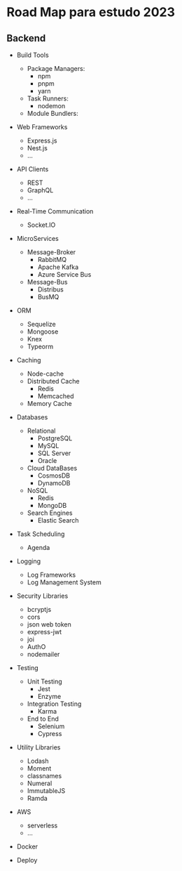 # Road Map para estudo 2023

## Backend
 
- Build Tools
  - Package Managers:
    - npm
    - pnpm
    - yarn
  - Task Runners:
    - nodemon
  - Module Bundlers:

- Web Frameworks
  - Express.js
  - Nest.js
  - …

- API Clients
  - REST
  - GraphQL
  - …

- Real-Time Communication
  - Socket.IO

- MicroServices
  - Message-Broker
    - RabbitMQ
    - Apache Kafka
    - Azure Service Bus
  - Message-Bus
    - Distribus
    - BusMQ

- ORM
  - Sequelize
  - Mongoose
  - Knex
  - Typeorm

- Caching
  - Node-cache
  - Distributed Cache
    - Redis
    - Memcached
  - Memory Cache

- Databases
  - Relational
    - PostgreSQL
    - MySQL
    - SQL Server
    - Oracle
  - Cloud DataBases
    - CosmosDB
    - DynamoDB
  - NoSQL
    - Redis 
    - MongoDB
  - Search Engines
    - Elastic Search

- Task Scheduling
  - Agenda

- Logging
  - Log Frameworks
  - Log Management System

- Security Libraries
  - bcryptjs
  - cors
  - json web token
  - express-jwt
  - joi
  - AuthO
  - nodemailer

- Testing
  - Unit Testing
    - Jest
    - Enzyme
  - Integration Testing
    - Karma
  - End to End
    - Selenium
    - Cypress

- Utility Libraries
  - Lodash
  - Moment
  - classnames
  - Numeral
  - ImmutableJS
   - Ramda

- AWS
  - serverless
  - …

- Docker

- Deploy
